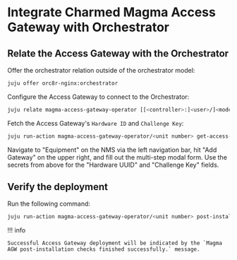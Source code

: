 # Integrate Charmed Magma Access Gateway with Orchestrator

## Relate the Access Gateway with the Orchestrator

Offer the orchestrator relation outside of the orchestrator model:

```bash
juju offer orc8r-nginx:orchestrator
```

Configure the Access Gateway to connect to the Orchestrator:

```bash
juju relate magma-access-gateway-operator [[<controller>:]<user>/]<model-name>.orc8r-nginx
```

Fetch the Access Gateway's `Hardware ID` and `Challenge Key`:

```bash
juju run-action magma-access-gateway-operator/<unit number> get-access-gateway-secrets --wait
```

Navigate to "Equipment" on the NMS via the left navigation bar, hit "Add Gateway" on the upper right, and fill out the multi-step modal form. Use the secrets from above for the "Hardware UUID" and "Challenge Key" fields.

## Verify the deployment

Run the following command:

```bash
juju run-action magma-access-gateway-operator/<unit number> post-install-checks --wait
```

!!! info

    Successful Access Gateway deployment will be indicated by the `Magma AGW post-installation checks finished successfully.` message.
